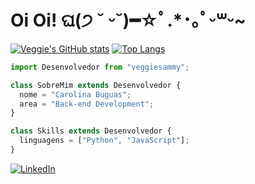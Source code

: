 <!--
[![en](https://img.shields.io/badge/lang-en-red.svg)](https://github.com/veggiesammy/veggiesammy/README.md)
[![es](https://img.shields.io/badge/lang-es-yellow.svg)](https://github.com/veggiesammy/veggiesammy/README.es.md)
-->
<h1>Oi Oi! ଘ(੭ ˘ ᵕ˘)━☆ﾟ.*･｡ﾟᵕ꒳ᵕ~</h1>

[![Veggie's GitHub stats](https://github-readme-stats.vercel.app/api?username=veggiesammy&show_icons=true&theme=radical)](https://github.com/anuraghazra/github-readme-stats)
[![Top Langs](https://github-readme-stats.vercel.app/api/top-langs/?username=veggiesammy&theme=radical&layout=compact)](https://github.com/anuraghazra/github-readme-stats)

```js
import Desenvolvedor from "veggiesammy";

class SobreMim extends Desenvolvedor {
  nome = "Carolina Buguas";
  area = "Back-end Development";
}

class Skills extends Desenvolvedor {
  linguagens = ["Python", "JavaScript"];
}
```
<!--
  bibliotecas = ["Suas bibliotecas"];
  frameworks = ["Seus frameworks"];
-->

<p align="left">

  <a href="www.linkedin.com/in/carolina-buguas-b78058269" title="LinkedIn">
  <img src="https://img.shields.io/badge/-Linkedin-0e76a8?style=flat-square&logo=Linkedin&logoColor=white&link=www.linkedin.com/in/carolina-buguas-b78058269" alt="LinkedIn"/></a>

<!--
  <a href="#" title="Instagram">
  <img src="https://img.shields.io/badge/-Instagram-DF0174?style=flat-square&labelColor=DF0174&logo=instagram&logoColor=white&link=LINK-DO-SEU-INSTAGRAM" alt="Instagram"/></a>
  -->
</p>
<!-- - 🔭 I’m currently working on ...
- 🌱 I’m currently learning ...
- 👯 I’m looking to collaborate on ...
- 💬 Ask me about ...
- 📫 How to reach me: ...
- 😄 Pronouns: ...
-->

